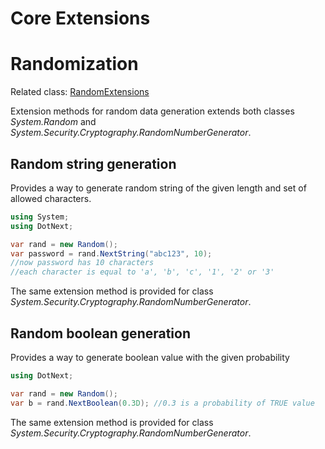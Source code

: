 Core Extensions
====

# Randomization
Related class: [RandomExtensions](/api/DotNext.RandomExtensions.md)

Extension methods for random data generation extends both classes _System.Random_ and _System.Security.Cryptography.RandomNumberGenerator_.

## Random string generation
Provides a way to generate random string of the given length and set of allowed characters.
```csharp
using System;
using DotNext;

var rand = new Random();
var password = rand.NextString("abc123", 10);   
//now password has 10 characters
//each character is equal to 'a', 'b', 'c', '1', '2' or '3'
```

The same extension method is provided for class _System.Security.Cryptography.RandomNumberGenerator_.

## Random boolean generation
Provides a way to generate boolean value with the given probability
```csharp
using DotNext;

var rand = new Random();
var b = rand.NextBoolean(0.3D); //0.3 is a probability of TRUE value
```

The same extension method is provided for class _System.Security.Cryptography.RandomNumberGenerator_.